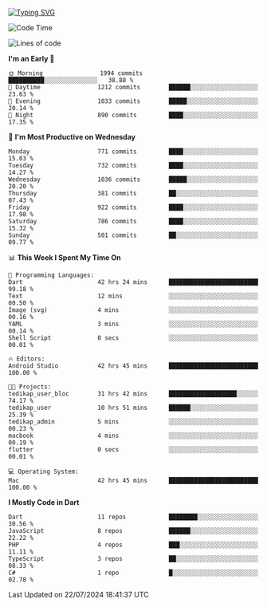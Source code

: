 
<a href="https://git.io/typing-svg"><img src="https://readme-typing-svg.demolab.com?font=Source+Code+Pro&pause=1000&random=false&width=435&lines=Hey+%F0%9F%A5%B6+iam+Yaskraz" alt="Typing SVG" /></a>
<!--START_SECTION:waka-->
![Code Time](http://img.shields.io/badge/Code%20Time-343%20hrs%204%20mins-blue)

![Lines of code](https://img.shields.io/badge/From%20Hello%20World%20I%27ve%20Written-2.5%20million%20lines%20of%20code-blue)

**I'm an Early 🐤** 

```text
🌞 Morning                1994 commits        ██████████░░░░░░░░░░░░░░░   38.88 % 
🌆 Daytime                1212 commits        ██████░░░░░░░░░░░░░░░░░░░   23.63 % 
🌃 Evening                1033 commits        █████░░░░░░░░░░░░░░░░░░░░   20.14 % 
🌙 Night                  890 commits         ████░░░░░░░░░░░░░░░░░░░░░   17.35 % 
```
📅 **I'm Most Productive on Wednesday** 

```text
Monday                   771 commits         ████░░░░░░░░░░░░░░░░░░░░░   15.03 % 
Tuesday                  732 commits         ████░░░░░░░░░░░░░░░░░░░░░   14.27 % 
Wednesday                1036 commits        █████░░░░░░░░░░░░░░░░░░░░   20.20 % 
Thursday                 381 commits         ██░░░░░░░░░░░░░░░░░░░░░░░   07.43 % 
Friday                   922 commits         ████░░░░░░░░░░░░░░░░░░░░░   17.98 % 
Saturday                 786 commits         ████░░░░░░░░░░░░░░░░░░░░░   15.32 % 
Sunday                   501 commits         ██░░░░░░░░░░░░░░░░░░░░░░░   09.77 % 
```


📊 **This Week I Spent My Time On** 

```text
💬 Programming Languages: 
Dart                     42 hrs 24 mins      █████████████████████████   99.18 % 
Text                     12 mins             ░░░░░░░░░░░░░░░░░░░░░░░░░   00.50 % 
Image (svg)              4 mins              ░░░░░░░░░░░░░░░░░░░░░░░░░   00.16 % 
YAML                     3 mins              ░░░░░░░░░░░░░░░░░░░░░░░░░   00.14 % 
Shell Script             0 secs              ░░░░░░░░░░░░░░░░░░░░░░░░░   00.01 % 

🔥 Editors: 
Android Studio           42 hrs 45 mins      █████████████████████████   100.00 % 

🐱‍💻 Projects: 
tedikap_user_bloc        31 hrs 42 mins      ███████████████████░░░░░░   74.17 % 
tedikap_user             10 hrs 51 mins      ██████░░░░░░░░░░░░░░░░░░░   25.39 % 
tedikap_admin            5 mins              ░░░░░░░░░░░░░░░░░░░░░░░░░   00.23 % 
macbook                  4 mins              ░░░░░░░░░░░░░░░░░░░░░░░░░   00.19 % 
flutter                  0 secs              ░░░░░░░░░░░░░░░░░░░░░░░░░   00.01 % 

💻 Operating System: 
Mac                      42 hrs 45 mins      █████████████████████████   100.00 % 
```

**I Mostly Code in Dart** 

```text
Dart                     11 repos            ████████░░░░░░░░░░░░░░░░░   30.56 % 
JavaScript               8 repos             ██████░░░░░░░░░░░░░░░░░░░   22.22 % 
PHP                      4 repos             ███░░░░░░░░░░░░░░░░░░░░░░   11.11 % 
TypeScript               3 repos             ██░░░░░░░░░░░░░░░░░░░░░░░   08.33 % 
C#                       1 repo              █░░░░░░░░░░░░░░░░░░░░░░░░   02.78 % 
```




 Last Updated on 22/07/2024 18:41:37 UTC
<!--END_SECTION:waka-->
